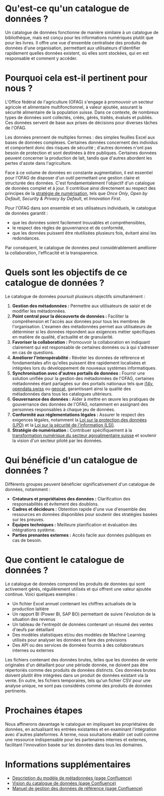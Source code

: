 # Qu'est-ce qu'un catalogue de données ?

Un catalogue de données fonctionne de manière similaire à un catalogue de bibliothèque, mais est conçu pour les informations numériques plutôt que pour les livres.
Il offre une vue d'ensemble centralisée des produits de données d'une organisation, permettant aux utilisateurs d'identifier rapidement quelles données existent, où elles sont stockées, qui en est responsable et comment y accéder.

# Pourquoi cela est-il pertinent pour nous ?

L'Office fédéral de l'agriculture (OFAG) s'engage à promouvoir un secteur agricole et alimentaire multifonctionnel, à valeur ajoutée, assurant la sécurité alimentaire de la population suisse.
Dans ce contexte, de nombreux types de données sont collectés, créés, gérés, traités, évalués et publiés.
Ces données servent de base aux prises de décisions pour diverses tâches de l'OFAG.

Les données prennent de multiples formes : des simples feuilles Excel aux bases de données complexes.
Certaines données concernent des individus et comportent donc des risques de sécurité ; d'autres données n'ont pas besoin de protection et sont destinées à être publiques. 
Certaines données peuvent concerner la production de lait, tandis que d'autres abordent les pertes d'azote dans l'agriculture.

Face à ce volume de données en constante augmentation, il est essentiel pour l'OFAG de disposer d'un outil permettant une gestion claire et structurée des données.
C'est fondamentalement l'objectif d'un catalogue de données complet et à jour.
Il contribue ainsi directement au respect des principes de la [stratégie de numérisation](https://digiagrifood.ch/digiknowhow/digitalisierungsstrategie), tels que *Once Only*, *Open by Default*, *Security & Privacy by Default*, et *Innovation First*.

Pour l'OFAG dans son ensemble et ses utilisateurs individuels, le catalogue de données garantit :

- que les données soient facilement trouvables et compréhensibles,
- le respect des règles de gouvernance et de conformité,
- que les données puissent être réutilisées plusieurs fois, évitant ainsi les redondances.

Par conséquent, le catalogue de données peut considérablement améliorer la collaboration, l'efficacité et la transparence.

# Quels sont les objectifs de ce catalogue de données ?

Le catalogue de données poursuit plusieurs objectifs simultanément :

1. **Gestion des métadonnées :** Permettre aux utilisateurs de saisir et de modifier les métadonnées.
2. **Point central pour la découverte de données :** Faciliter la compréhension et l'accès aux données pour tous les membres de l'organisation. L'examen des métadonnées permet aux utilisateurs de déterminer si les données répondent aux exigences métier spécifiques en matière de qualité, d'actualité et de granularité.
3. **Favoriser la collaboration :** Promouvoir la collaboration en indiquant clairement qui est responsable de certaines données ou à qui s'adresser en cas de questions.
4. **Améliorer l'interopérabilité :** Révéler les données de référence et fondamentales afin qu'elles puissent être rapidement localisées et intégrées lors du développement de nouveaux systèmes informatiques.
5. **Synchronisation avec d'autres portails de données :** Fournir une solution unifiée pour la gestion des métadonnées de l'OFAG, certaines métadonnées étant partagées sur des portails nationaux tels que [i14y](https://www.i14y.admin.ch/), [opendata.swiss](https://opendata.swiss/) ou [geocat](https://www.geocat.ch/datahub), garantissant ainsi la qualité des métadonnées dans tous les catalogues ultérieurs.
6. **Gouvernance des données :** Aider à mettre en œuvre les pratiques de gouvernance des données de l'OFAG, notamment en assignant des personnes responsables à chaque jeu de données.
7. **Conformité aux réglementations légales :** Assurer le respect des exigences légales, notamment la [Loi sur la protection des données (LPD)](https://www.fedlex.admin.ch/eli/cc/2022/491) et la [Loi sur la sécurité de l'information (LSI)](https://www.fedlex.admin.ch/eli/cc/2022/232).
8. **Stratégie de numérisation :** Contribuer spécifiquement à la [transformation numérique du secteur agroalimentaire suisse](https://digiagrifood.ch/digiknowhow/digitalisierungsstrategie) et soutenir la vision d'un secteur piloté par les données.

# Qui bénéficie d'un catalogue de données ?

Différents groupes peuvent bénéficier significativement d'un catalogue de données, notamment :

- **Créateurs et propriétaires des données :** Clarification des responsabilités et évitement des doublons.
- **Cadres et décideurs :** Obtention rapide d'une vue d'ensemble des ressources en données disponibles pour soutenir des stratégies basées sur les preuves.
- **Équipes techniques :** Meilleure planification et évaluation des intégrations système.
- **Parties prenantes externes :** Accès facile aux données publiques en cas de besoin.

# Que contient le catalogue de données ?
Le catalogue de données comprend les produits de données qui sont activement gérés, régulièrement utilisés et qui offrent une valeur ajoutée continue. Voici quelques exemples :
- Un fichier Excel annuel contenant les chiffres actualisés de la production laitière
- Un rapport BI (Power BI, SAP BO) permettant de suivre l'évolution de la situation des revenus
- Un tableau de l'entrepôt de données contenant un résumé des ventes d'œufs par détaillant
- Des modèles statistiques et/ou des modèles de Machine Learning utilisés pour analyser les données et faire des prévisions
- Des API ou des services de données fournis à des collaborateurs internes ou externes

Les fichiers contenant des données brutes, telles que les données de vente originales d'un détaillant pour une période donnée, ne doivent pas être répertoriés comme des produits de données distincts. Ces données brutes doivent plutôt être intégrées dans un produit de données existant via la vente.
En outre, les fichiers temporaires, tels qu'un fichier CSV pour une analyse unique, ne sont pas considérés comme des produits de données pertinents.

# Prochaines étapes

Nous affinerons davantage le catalogue en impliquant les propriétaires de données, en actualisant les entrées existantes et en examinant l'intégration avec d'autres plateformes.
À terme, nous souhaitons établir cet outil comme une ressource indispensable pour les partenaires internes et externes, facilitant l'innovation basée sur les données dans tous les domaines.

# Informations supplémentaires

- [Description du modèle de métadonnées (page Confluence)](https://blw-ofag-ufag.atlassian.net/wiki/spaces/AB/pages/403701818)
- [Vision du catalogue de données (page Confluence)](https://blw-ofag-ufag.atlassian.net/wiki/spaces/KDT/pages/342098136)
- [Manuel de gestion des données de référence (page Confluence)](https://blw-ofag-ufag.atlassian.net/wiki/spaces/AB/pages/354025506)
